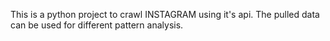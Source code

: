 This is a python project to crawl INSTAGRAM using it's api. The pulled data can be used for different pattern analysis.
